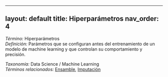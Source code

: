 
---
layout: default
title: Hiperparámetros
nav_order: 4
---

*Término:* Hiperparámetros  
*Definición:* Parámetros que se configuran antes del entrenamiento de un modelo de machine learning y que controlan su comportamiento y precisión.

*Taxonomía:* Data Science / Machine Learning  
*Términos relacionados:* [Ensamble](https://maleniski.github.io/diccionario-angl-tec-mx/docs/alfabeticamente/E/ensamble/), [Imputación](https://maleniski.github.io/diccionario-angl-tec-mx/docs/alfabeticamente/I/imputacin/)
